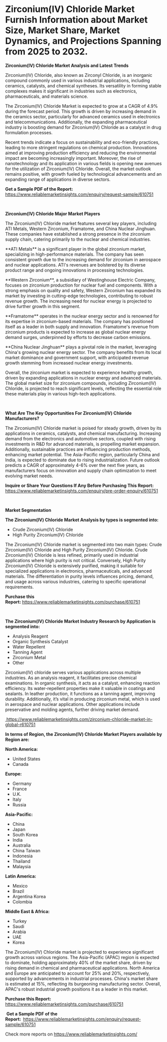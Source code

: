 <p><h1>Zirconium(IV) Chloride Market Furnish Information about Market Size, Market Share, Market Dynamics, and Projections Spanning from 2025 to 2032.</h1></p><p><strong>Zirconium(IV) Chloride Market Analysis and Latest Trends</strong></p>
<p><p>Zirconium(IV) Chloride, also known as Zirconyl Chloride, is an inorganic compound commonly used in various industrial applications, including ceramics, catalysts, and chemical syntheses. Its versatility in forming stable complexes makes it significant in industries such as electronics, pharmaceuticals, and materials science.</p><p>The Zirconium(IV) Chloride Market is expected to grow at a CAGR of 4.9% during the forecast period. This growth is driven by increasing demand in the ceramics sector, particularly for advanced ceramics used in electronics and telecommunications. Additionally, the expanding pharmaceutical industry is boosting demand for Zirconium(IV) Chloride as a catalyst in drug formulation processes.</p><p>Recent trends indicate a focus on sustainability and eco-friendly practices, leading to more stringent regulations on chemical production. Innovations aimed at improving production efficiency and reducing the environmental impact are becoming increasingly important. Moreover, the rise of nanotechnology and its application in various fields is opening new avenues for the utilization of Zirconium(IV) Chloride. Overall, the market outlook remains positive, with growth fueled by technological advancements and an expanding range of applications in diverse sectors.</p></p>
<p><strong>Get a Sample PDF of the Report:&nbsp;</strong> <a href="https://www.reliablemarketinsights.com/enquiry/request-sample/610751?utm_campaign=2004&utm_medium=2&utm_source=Github&utm_content=ia&utm_term=02022025&utm_id=zirconiumiv-chloride">https://www.reliablemarketinsights.com/enquiry/request-sample/610751</a></p>
<p>&nbsp;</p>
<p><strong>Zirconium(IV) Chloride Major Market Players</strong></p>
<p><p>The Zirconium(IV) Chloride market features several key players, including ATI Metals, Western Zirconium, Framatome, and China Nuclear Jinghuan. These companies have established a strong presence in the zirconium supply chain, catering primarily to the nuclear and chemical industries.</p><p>**ATI Metals** is a significant player in the global zirconium market, specializing in high-performance materials. The company has seen consistent growth due to the increasing demand for zirconium in aerospace and nuclear applications. ATI's revenues are bolstered by its diverse product range and ongoing innovations in processing technologies.</p><p>**Western Zirconium**, a subsidiary of Westinghouse Electric Company, focuses on zirconium production for nuclear fuel and components. With a strong emphasis on quality and safety, Western Zirconium has expanded its market by investing in cutting-edge technologies, contributing to robust revenue growth. The increasing need for nuclear energy is projected to drive further growth in this segment.</p><p>**Framatome** operates in the nuclear energy sector and is renowned for its expertise in zirconium-based materials. The company has positioned itself as a leader in both supply and innovation. Framatome's revenue from zirconium products is expected to increase as global nuclear energy demand surges, underpinned by efforts to decrease carbon emissions.</p><p>**China Nuclear Jinghuan** plays a pivotal role in the market, leveraging China's growing nuclear energy sector. The company benefits from its local market dominance and government support, with anticipated revenue growth stemming from increased nuclear energy investments.</p><p>Overall, the zirconium market is expected to experience healthy growth, driven by expanding applications in nuclear energy and advanced materials. The global market size for zirconium compounds, including Zirconium(IV) Chloride, is projected to reach significant levels, reflecting the essential role these materials play in various high-tech applications.</p></p>
<p>&nbsp;</p>
<p><strong>What Are The Key Opportunities For Zirconium(IV) Chloride Manufacturers?</strong></p>
<p><p>The Zirconium(IV) Chloride market is poised for steady growth, driven by its applications in ceramics, catalysts, and chemical manufacturing. Increasing demand from the electronics and automotive sectors, coupled with rising investments in R&D for advanced materials, is propelling market expansion. Additionally, sustainable practices are influencing production methods, enhancing market potential. The Asia-Pacific region, particularly China and India, is expected to dominate due to rising industrialization. Future outlook predicts a CAGR of approximately 4-6% over the next five years, as manufacturers focus on innovation and supply chain optimization to meet evolving market needs.</p></p>
<p><strong>Inquire or Share Your Questions If Any Before Purchasing This Report:</strong> <a href="https://www.reliablemarketinsights.com/enquiry/pre-order-enquiry/610751?utm_campaign=2004&utm_medium=2&utm_source=Github&utm_content=ia&utm_term=02022025&utm_id=zirconiumiv-chloride">https://www.reliablemarketinsights.com/enquiry/pre-order-enquiry/610751</a></p>
<p>&nbsp;</p>
<p><strong>Market Segmentation</strong></p>
<p><strong>The Zirconium(IV) Chloride Market Analysis by types is segmented into:</strong></p>
<p><ul><li>Crude Zirconium(IV) Chloride</li><li>High Purity Zirconium(IV) Chloride</li></ul></p>
<p><p>The Zirconium(IV) Chloride market is segmented into two main types: Crude Zirconium(IV) Chloride and High Purity Zirconium(IV) Chloride. Crude Zirconium(IV) Chloride is less refined, primarily used in industrial applications where high purity is not critical. Conversely, High Purity Zirconium(IV) Chloride is extensively purified, making it suitable for specialized applications in electronics, pharmaceuticals, and advanced materials. The differentiation in purity levels influences pricing, demand, and usage across various industries, catering to specific operational requirements.</p></p>
<p><strong>Purchase this Report:&nbsp;</strong><a href="https://www.reliablemarketinsights.com/purchase/610751?utm_campaign=2004&utm_medium=2&utm_source=Github&utm_content=ia&utm_term=02022025&utm_id=zirconiumiv-chloride">https://www.reliablemarketinsights.com/purchase/610751</a></p>
<p>&nbsp;</p>
<p><strong>The Zirconium(IV) Chloride Market Industry Research by Application is segmented into:</strong></p>
<p><ul><li>Analysis Reagent</li><li>Organic Synthesis Catalyst</li><li>Water Repellent</li><li>Tanning Agent</li><li>Zirconium Metal</li><li>Other</li></ul></p>
<p><p>Zirconium(IV) chloride serves various applications across multiple industries. As an analysis reagent, it facilitates precise chemical examinations. In organic synthesis, it acts as a catalyst, enhancing reaction efficiency. Its water-repellent properties make it valuable in coatings and sealants. In leather production, it functions as a tanning agent, improving durability. Additionally, it’s vital in producing zirconium metal, which is used in aerospace and nuclear applications. Other applications include preservative and molding agents, further driving market demand.</p></p>
<p><a href="https://www.reliablemarketinsights.com/zirconium-chloride-market-in-global-r610751?utm_campaign=2004&utm_medium=2&utm_source=Github&utm_content=ia&utm_term=02022025&utm_id=zirconiumiv-chloride">&nbsp;https://www.reliablemarketinsights.com/zirconium-chloride-market-in-global-r610751</a></p>
<p><strong>In terms of Region, the Zirconium(IV) Chloride Market Players available by Region are:</strong></p>
<p>
    <p> <strong> North America: </strong>
        <ul>
            <li>United States</li>
            <li>Canada</li>
        </ul>
        </p> 
    <p> <strong> Europe: </strong>
        <ul>
            <li>Germany</li>
            <li>France</li>
            <li>U.K.</li>
            <li>Italy</li>
            <li>Russia</li>
        </ul>
        </p> 
    <p> <strong> Asia-Pacific: </strong>
        <ul>
            <li>China</li>
            <li>Japan</li>
            <li>South Korea</li>
            <li>India</li>
            <li>Australia</li>
            <li>China Taiwan</li>
            <li>Indonesia</li>
            <li>Thailand</li>
            <li>Malaysia</li>
        </ul>
        </p> 
    <p> <strong> Latin America: </strong>
        <ul>
            <li>Mexico</li>
            <li>Brazil</li>
            <li>Argentina Korea</li>
            <li>Colombia</li>
        </ul>
        </p> 
    <p> <strong> Middle East & Africa: </strong>
        <ul>
            <li>Turkey</li>
            <li>Saudi</li>
            <li>Arabia</li>
            <li>UAE</li>
            <li>Korea</li>
        </ul>
    </p>
    </p>
<p><p>The Zirconium(IV) Chloride market is projected to experience significant growth across various regions. The Asia-Pacific (APAC) region is expected to dominate, holding approximately 40% of the market share, driven by rising demand in chemical and pharmaceutical applications. North America and Europe are anticipated to account for 25% and 20%, respectively, supported by advancements in industrial processes. China's market share is estimated at 15%, reflecting its burgeoning manufacturing sector. Overall, APAC's robust industrial growth positions it as a leader in this market.</p></p>
<p><strong>Purchase this Report: </strong><a href="https://www.reliablemarketinsights.com/purchase/610751?utm_campaign=2004&utm_medium=2&utm_source=Github&utm_content=ia&utm_term=02022025&utm_id=zirconiumiv-chloride">https://www.reliablemarketinsights.com/purchase/610751</a></p>
<p>&nbsp;<strong>Get a Sample PDF of the Report:&nbsp;&nbsp;</strong><a href="https://www.reliablemarketinsights.com/enquiry/request-sample/610751?utm_campaign=2004&utm_medium=2&utm_source=Github&utm_content=ia&utm_term=02022025&utm_id=zirconiumiv-chloride">https://www.reliablemarketinsights.com/enquiry/request-sample/610751</a></p>
<p><strong></strong></p>
<p>Check more reports on <a href="https://www.reliablemarketinsights.com/?utm_campaign=2004&utm_medium=2&utm_source=Github&utm_content=ia&utm_term=02022025&utm_id=zirconiumiv-chloride">https://www.reliablemarketinsights.com/</a></p>